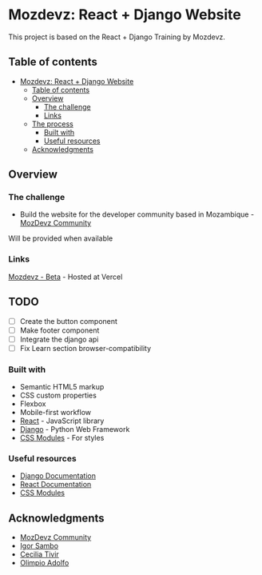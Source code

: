 # Mozdevz: React + Django Website

This project is based on the React + Django Training by Mozdevz.  

## Table of contents

- [Mozdevz: React + Django Website](#mozdevz-react--django-website)
  - [Table of contents](#table-of-contents)
  - [Overview](#overview)
    - [The challenge](#the-challenge)
    - [Links](#links)
  - [The process](#the-process)
    - [Built with](#built-with)
    - [Useful resources](#useful-resources)
  - [Acknowledgments](#acknowledgments)

## Overview

### The challenge

- Build the website for the developer community based in Mozambique - [MozDevz Community](https://github.com/mozdevz)

Will be provided when available

### Links

[Mozdevz - Beta](http://mozdevz-frontend.vercel.app/) - Hosted at Vercel

## TODO
- [ ] Create the button component
- [ ] Make footer component
- [ ] Integrate the django api
- [ ] Fix Learn section browser-compatibility

### Built with

- Semantic HTML5 markup
- CSS custom properties
- Flexbox
- Mobile-first workflow
- [React](https://reactjs.org/) - JavaScript library
- [Django](https://www.djangoproject.com/) - Python Web Framework
- [CSS Modules](https://github.com/css-modules/css-modules) - For styles

### Useful resources

- [Django Documentation](https://docs.djangoproject.com/en/3.2/)
- [React Documentation](https://reactjs.org/docs/getting-started.html)
- [CSS Modules](https://github.com/css-modules/css-modules)

## Acknowledgments

- [MozDevz Community](https://github.com/mozdevz)
- [Igor Sambo](https://twitter.com/LSambo02)
- [Cecilia Tivir](https://github.com/ctivir)
- [Olimpio Adolfo](https://twitter.com/rnrnshn)
